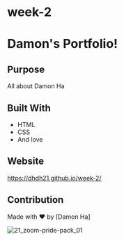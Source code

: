 # week-2

# Damon's Portfolio!

## Purpose
All about Damon Ha

## Built With
* HTML
* CSS
* And love

## Website
https://dhdh21.github.io/week-2/

## Contribution
Made with ❤️ by [Damon Ha]


![21_zoom-pride-pack_01](https://user-images.githubusercontent.com/83087376/123707125-3a6db000-d837-11eb-959d-77e1ab7fb262.jpg)
